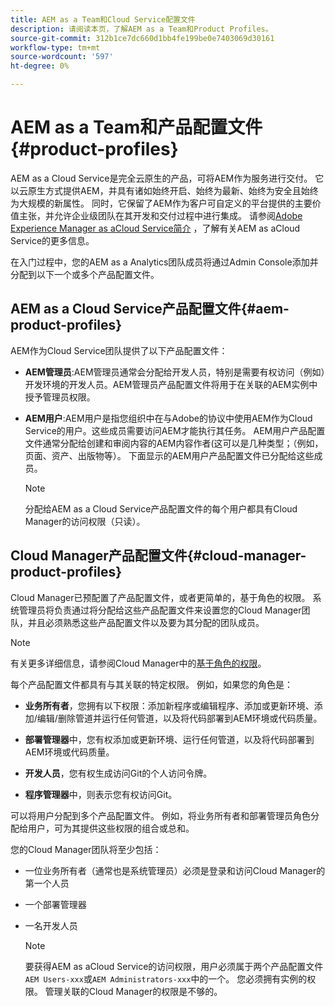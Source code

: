 ```yaml
---
title: AEM as a Team和Cloud Service配置文件
description: 请阅读本页，了解AEM as a Team和Product Profiles。
source-git-commit: 312b1ce7dc660d1bb4fe199be0e7403069d30161
workflow-type: tm+mt
source-wordcount: '597'
ht-degree: 0%

---
```



# AEM as a Team和产品配置文件{#product-profiles}

AEM as a Cloud Service是完全云原生的产品，可将AEM作为服务进行交付。 它以云原生方式提供AEM，并具有诸如始终开启、始终为最新、始终为安全且始终为大规模的新属性。 同时，它保留了AEM作为客户可自定义的平台提供的主要价值主张，并允许企业级团队在其开发和交付过程中进行集成。 请参阅[Adobe Experience Manager as aCloud Service简介](https://experienceleague.adobe.com/docs/experience-manager-cloud-service/overview/introduction.html?lang=en) ，了解有关AEM as aCloud Service的更多信息。

在入门过程中，您的AEM as a Analytics团队成员将通过Admin Console添加并分配到以下一个或多个产品配置文件。


## AEM as a Cloud Service产品配置文件{#aem-product-profiles}

AEM作为Cloud Service团队提供了以下产品配置文件：

* **AEM管理员**:AEM管理员通常会分配给开发人员，特别是需要有权访问（例如）开发环境的开发人员。AEM管理员产品配置文件将用于在关联的AEM实例中授予管理员权限。

* **AEM用户**:AEM用户是指您组织中在与Adobe的协议中使用AEM作为Cloud Service的用户。这些成员需要访问AEM才能执行其任务。 AEM用户产品配置文件通常分配给创建和审阅内容的AEM内容作者(这可以是几种类型；（例如，页面、资产、出版物等）。 下面显示的AEM用户产品配置文件已分配给这些成员。

   >[!NOTE]
   >分配给AEM as a Cloud Service产品配置文件的每个用户都具有Cloud Manager的访问权限（只读）。

## Cloud Manager产品配置文件{#cloud-manager-product-profiles}

Cloud Manager已预配置了产品配置文件，或者更简单的，基于角色的权限。 系统管理员将负责通过将分配给这些产品配置文件来设置您的Cloud Manager团队，并且必须熟悉这些产品配置文件以及要为其分配的团队成员。
>[!NOTE]
>有关更多详细信息，请参阅Cloud Manager中的[基于角色的权限](/help/onboarding/what-is-required/user-roles-permissions.md)。

每个产品配置文件都具有与其关联的特定权限。 例如，如果您的角色是：

* **业务所有者**，您拥有以下权限：添加新程序或编辑程序、添加或更新环境、添加/编辑/删除管道并运行任何管道，以及将代码部署到AEM环境或代码质量。

* **部署管理器**&#x200B;中，您有权添加或更新环境、运行任何管道，以及将代码部署到AEM环境或代码质量。

* **开发人员**，您有权生成访问Git的个人访问令牌。

* **程序管理器**&#x200B;中，则表示您有权访问Git。

可以将用户分配到多个产品配置文件。 例如，将业务所有者和部署管理员角色分配给用户，可为其提供这些权限的组合或总和。

您的Cloud Manager团队将至少包括：

* 一位业务所有者（通常也是系统管理员）必须是登录和访问Cloud Manager的第一个人员
* 一个部署管理器
* 一名开发人员

   >[!NOTE]
   >要获得AEM as aCloud Service的访问权限，用户必须属于两个产品配置文件`AEM Users-xxx`或`AEM Administrators-xxx`中的一个。 您必须拥有实例的权限。 管理关联的Cloud Manager的权限是不够的。